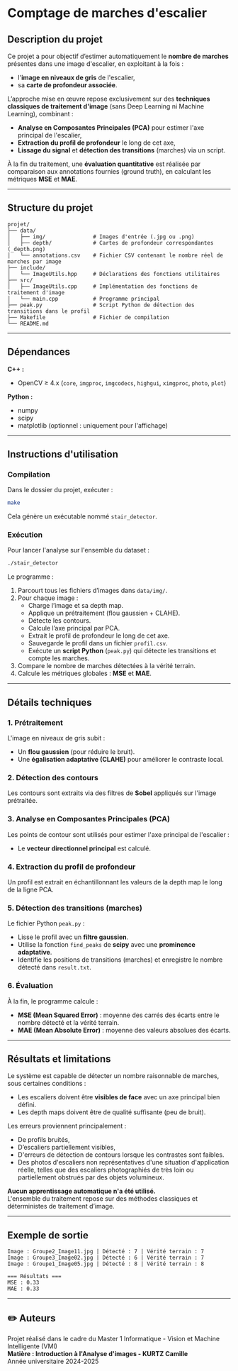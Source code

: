 # Comptage de marches d'escalier

## Description du projet

Ce projet a pour objectif d’estimer automatiquement le **nombre de marches** présentes dans une image d'escalier, en exploitant à la fois :
- l'**image en niveaux de gris** de l'escalier,
- sa **carte de profondeur associée**.

L’approche mise en œuvre repose exclusivement sur des **techniques classiques de traitement d'image** (sans Deep Learning ni Machine Learning), combinant :
- **Analyse en Composantes Principales (PCA)** pour estimer l'axe principal de l'escalier,
- **Extraction du profil de profondeur** le long de cet axe,
- **Lissage du signal** et **détection des transitions** (marches) via un script.

À la fin du traitement, une **évaluation quantitative** est réalisée par comparaison aux annotations fournies (ground truth), en calculant les métriques **MSE** et **MAE**.

---

## Structure du projet

```
projet/
├── data/
│   ├── img/               # Images d'entrée (.jpg ou .png)
│   ├── depth/             # Cartes de profondeur correspondantes (_depth.png)
│   └── annotations.csv    # Fichier CSV contenant le nombre réel de marches par image
├── include/
│   └── ImageUtils.hpp     # Déclarations des fonctions utilitaires
├── src/
│   ├── ImageUtils.cpp     # Implémentation des fonctions de traitement d'image
│   └── main.cpp           # Programme principal
├── peak.py                # Script Python de détection des transitions dans le profil
├── Makefile               # Fichier de compilation
└── README.md              
```

---

## Dépendances

**C++ :**
- OpenCV ≥ 4.x (`core`, `imgproc`, `imgcodecs`, `highgui`, `ximgproc`, `photo`, `plot`)

**Python :**
- numpy
- scipy
- matplotlib (optionnel : uniquement pour l'affichage)

---

## Instructions d'utilisation

### Compilation

Dans le dossier du projet, exécuter :

```bash
make
```

Cela génère un exécutable nommé `stair_detector`.

### Exécution

Pour lancer l'analyse sur l'ensemble du dataset :

```bash
./stair_detector
```

Le programme :
1. Parcourt tous les fichiers d’images dans `data/img/`.
2. Pour chaque image :
    - Charge l’image et sa depth map.
    - Applique un prétraitement (flou gaussien + CLAHE).
    - Détecte les contours.
    - Calcule l’axe principal par PCA.
    - Extrait le profil de profondeur le long de cet axe.
    - Sauvegarde le profil dans un fichier `profil.csv`.
    - Exécute un **script Python** (`peak.py`) qui détecte les transitions et compte les marches.
3. Compare le nombre de marches détectées à la vérité terrain.
4. Calcule les métriques globales : **MSE** et **MAE**.

---

## Détails techniques

### 1. **Prétraitement**

L'image en niveaux de gris subit :
- Un **flou gaussien** (pour réduire le bruit).
- Une **égalisation adaptative (CLAHE)** pour améliorer le contraste local.

### 2. **Détection des contours**

Les contours sont extraits via des filtres de **Sobel** appliqués sur l'image prétraitée.

### 3. **Analyse en Composantes Principales (PCA)**

Les points de contour sont utilisés pour estimer l'axe principal de l'escalier :
- Le **vecteur directionnel principal** est calculé.

### 4. **Extraction du profil de profondeur**

Un profil est extrait en échantillonnant les valeurs de la depth map le long de la ligne PCA.

### 5. **Détection des transitions (marches)**

Le fichier Python `peak.py` :
- Lisse le profil avec un **filtre gaussien**.
- Utilise la fonction `find_peaks` de **scipy** avec une **prominence adaptative**.
- Identifie les positions de transitions (marches) et enregistre le nombre détecté dans `result.txt`.

### 6. **Évaluation**

À la fin, le programme calcule :
- **MSE (Mean Squared Error)** : moyenne des carrés des écarts entre le nombre détecté et la vérité terrain.
- **MAE (Mean Absolute Error)** : moyenne des valeurs absolues des écarts.

---

## Résultats et limitations

Le système est capable de détecter un nombre raisonnable de marches, sous certaines conditions :
- Les escaliers doivent être **visibles de face** avec un axe principal bien défini.
- Les depth maps doivent être de qualité suffisante (peu de bruit).

Les erreurs proviennent principalement :
- De profils bruités,
- D’escaliers partiellement visibles,
- D'erreurs de détection de contours lorsque les contrastes sont faibles.
- Des photos d'escaliers non représentatives d'une situation d'application réelle, telles que des escaliers photographiés de très loin ou partiellement obstrués par des objets volumineux.

**Aucun apprentissage automatique n'a été utilisé.**  
L'ensemble du traitement repose sur des méthodes classiques et déterministes de traitement d’image.

---

## Exemple de sortie

```
Image : Groupe2_Image11.jpg | Détecté : 7 | Vérité terrain : 7
Image : Groupe3_Image02.jpg | Détecté : 6 | Vérité terrain : 7
Image : Groupe1_Image05.jpg | Détecté : 8 | Vérité terrain : 8

=== Résultats ===
MSE : 0.33
MAE : 0.33
```

---

## ✏️ Auteurs

Projet réalisé dans le cadre du Master 1 Informatique -  Vision et Machine Intelligente (VMI)  
**Matière : Introduction à l'Analyse d'images - KURTZ Camille**  
Année universitaire 2024-2025

